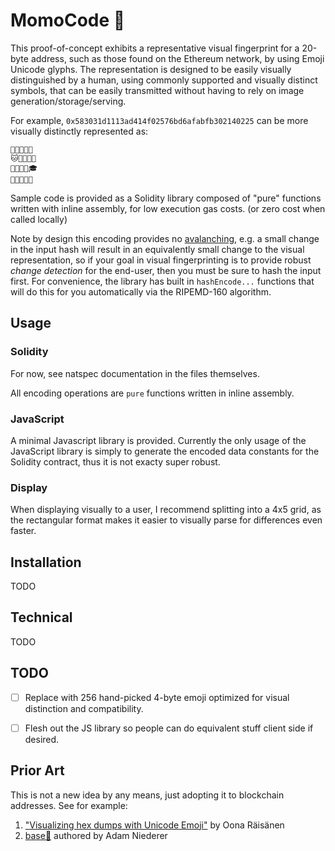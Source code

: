 # MomoCode 🍑

This proof-of-concept exhibits a representative visual fingerprint for a 20-byte
address, such as those found on the Ethereum network, by using Emoji Unicode
glyphs. The representation is designed to be easily visually distinguished by a
human, using commonly supported and visually distinct symbols, that can be
easily transmitted without having to rely on image generation/storage/serving.

For example, `0x583031d1113ad414f02576bd6afabfb302140225` can be more visually
distinctly represented as:

    🎡🎲🌟🌱🌲
    🐱🐪🐝👚🍬
    🌷🐊🍱🐳🎓
    🐾🐁🐂👨🎈

Sample code is provided as a Solidity library composed of "pure" functions
written with inline assembly, for low execution gas costs. (or zero cost when
called locally)

Note by design this encoding provides no [avalanching][1], e.g. a small change
in the input hash will result in an equivalently small change to the visual
representation, so if your goal in visual fingerprinting is to provide robust
_change detection_ for the end-user, then you must be sure to hash the input
first. For convenience, the library has built in `hashEncode...` functions that
will do this for you automatically via the RIPEMD-160 algorithm.

[1]: https://en.wikipedia.org/wiki/Avalanche_effect


## Usage
### Solidity
For now, see natspec documentation in the files themselves.

All encoding operations are `pure` functions written in inline assembly.

### JavaScript
A minimal Javascript library is provided. Currently the only usage of the
JavaScript library is simply to generate the encoded data constants for the
Solidity contract, thus it is not exacty super robust.


### Display
When displaying visually to a user, I recommend splitting into a 4x5 grid, as
the rectangular format makes it easier to visually parse for differences even
faster.

## Installation
TODO

## Technical
TODO

## TODO
- [ ] Replace with 256 hand-picked 4-byte emoji optimized for visual distinction and compatibility.
- [ ] Flesh out the JS library so people can do equivalent stuff client side if desired.


## Prior Art
This is not a new idea by any means, just adopting it to blockchain addresses.
See for example:

 1. ["Visualizing hex dumps with Unicode Emoji"](http://www.windytan.com/2014/10/visualizing-hex-bytes-with-unicode-emoji.html) by Oona Räisänen
 2. [base💯](https://github.com/AdamNiederer/base100) authored by Adam Niederer
